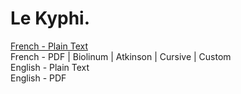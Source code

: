 # Le Kyphi.

[French - Plain Text](full-text-french.md)  
French - PDF | Biolinum | Atkinson | Cursive | Custom  
English - Plain Text  
English - PDF  
